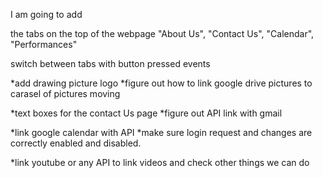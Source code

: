 I am going to add

the tabs on the top of the webpage
"About Us", "Contact Us", "Calendar", "Performances"

switch between tabs with button pressed events

*add drawing picture logo
*figure out how to link google drive pictures to carasel of pictures moving

*text boxes for the contact Us page
*figure out API link with gmail

*link google calendar with API
*make sure login request and changes are correctly enabled and disabled.

*link youtube or any API to link videos and check  other things we can do

